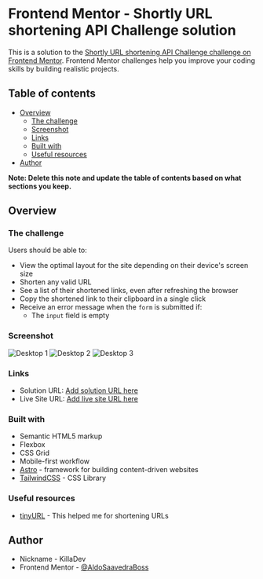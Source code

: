 # Frontend Mentor - Shortly URL shortening API Challenge solution

This is a solution to the [Shortly URL shortening API Challenge challenge on Frontend Mentor](https://www.frontendmentor.io/challenges/url-shortening-api-landing-page-2ce3ob-G). Frontend Mentor challenges help you improve your coding skills by building realistic projects. 

## Table of contents

- [Overview](#overview)
  - [The challenge](#the-challenge)
  - [Screenshot](#screenshot)
  - [Links](#links)
  - [Built with](#built-with)
  - [Useful resources](#useful-resources)
- [Author](#author)

**Note: Delete this note and update the table of contents based on what sections you keep.**

## Overview

### The challenge

Users should be able to:

- View the optimal layout for the site depending on their device's screen size
- Shorten any valid URL
- See a list of their shortened links, even after refreshing the browser
- Copy the shortened link to their clipboard in a single click
- Receive an error message when the `form` is submitted if:
  - The `input` field is empty

### Screenshot

![Desktop 1](./public/screenshots/Desktop1)
![Desktop 2](./public/screenshots/Desktop2)
![Desktop 3](./public/screenshots/Desktop3)


### Links

- Solution URL: [Add solution URL here](https://your-solution-url.com)
- Live Site URL: [Add live site URL here](https://your-live-site-url.com)


### Built with

- Semantic HTML5 markup
- Flexbox
- CSS Grid
- Mobile-first workflow
- [Astro](https://astro.build/) - framework for building content-driven websites
- [TailwindCSS](https://tailwindcss.com/) - CSS Library

### Useful resources

- [tinyURL](https://tinyurl.com/app) - This helped me for shortening URLs


## Author

- Nickname - KillaDev
- Frontend Mentor - [@AldoSaavedraBoss](https://www.frontendmentor.io/profile/AldoSaavedraBoss)